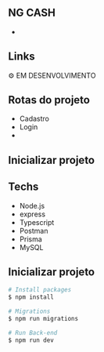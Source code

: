 ## NG CASH
- 

## Links

 ⚙️ EM DESENVOLVIMENTO 
 
## Rotas do projeto
* Cadastro
* Login
* 

## Inicializar projeto

## Techs
- Node.js
- express
- Typescript
- Postman
- Prisma
- MySQL

## Inicializar projeto

```bash
# Install packages
$ npm install

# Migrations
$ npm run migrations

# Run Back-end
$ npm run dev
```

